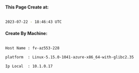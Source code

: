 
   
#### This Page Create at:

```bash

2023-07-22 - 18:46:43 UTC

```

#### Create By Machine:

```bash

Host Name : fv-az553-228

platform  : Linux-5.15.0-1041-azure-x86_64-with-glibc2.35

Ip Local  : 10.1.0.17

```

